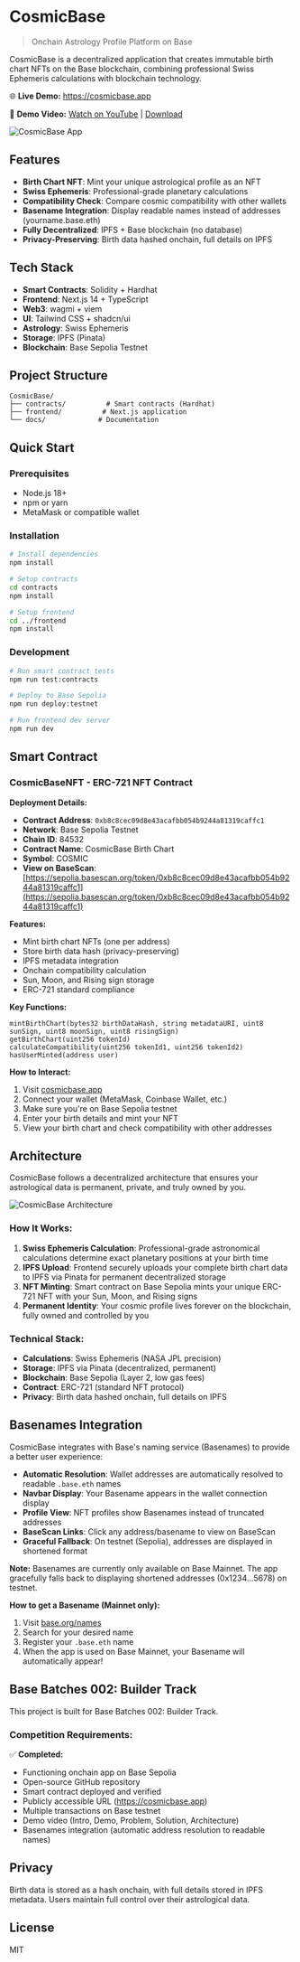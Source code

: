 # CosmicBase

> Onchain Astrology Profile Platform on Base

CosmicBase is a decentralized application that creates immutable birth chart NFTs on the Base blockchain, combining professional Swiss Ephemeris calculations with blockchain technology.

🌐 **Live Demo:** https://cosmicbase.app

🎥 **Demo Video:** [Watch on YouTube](https://youtu.be/VN8ztRjQA6o) | [Download](docs/CosmicBase.mp4)

![CosmicBase App](docs/cosmicbase-app.jpg)

## Features

- **Birth Chart NFT**: Mint your unique astrological profile as an NFT
- **Swiss Ephemeris**: Professional-grade planetary calculations
- **Compatibility Check**: Compare cosmic compatibility with other wallets
- **Basename Integration**: Display readable names instead of addresses (yourname.base.eth)
- **Fully Decentralized**: IPFS + Base blockchain (no database)
- **Privacy-Preserving**: Birth data hashed onchain, full details on IPFS

## Tech Stack

- **Smart Contracts**: Solidity + Hardhat
- **Frontend**: Next.js 14 + TypeScript
- **Web3**: wagmi + viem
- **UI**: Tailwind CSS + shadcn/ui
- **Astrology**: Swiss Ephemeris
- **Storage**: IPFS (Pinata)
- **Blockchain**: Base Sepolia Testnet

## Project Structure

```
CosmicBase/
├── contracts/          # Smart contracts (Hardhat)
├── frontend/          # Next.js application
└── docs/             # Documentation
```

## Quick Start

### Prerequisites

- Node.js 18+
- npm or yarn
- MetaMask or compatible wallet

### Installation

```bash
# Install dependencies
npm install

# Setup contracts
cd contracts
npm install

# Setup frontend
cd ../frontend
npm install
```

### Development

```bash
# Run smart contract tests
npm run test:contracts

# Deploy to Base Sepolia
npm run deploy:testnet

# Run frontend dev server
npm run dev
```

## Smart Contract

### CosmicBaseNFT - ERC-721 NFT Contract

**Deployment Details:**
- **Contract Address**: `0xb8c8cec09d8e43acafbb054b9244a81319caffc1`
- **Network**: Base Sepolia Testnet
- **Chain ID**: 84532
- **Contract Name**: CosmicBase Birth Chart
- **Symbol**: COSMIC
- **View on BaseScan**: [https://sepolia.basescan.org/token/0xb8c8cec09d8e43acafbb054b9244a81319caffc1](https://sepolia.basescan.org/token/0xb8c8cec09d8e43acafbb054b9244a81319caffc1)

**Features:**
- Mint birth chart NFTs (one per address)
- Store birth data hash (privacy-preserving)
- IPFS metadata integration
- Onchain compatibility calculation
- Sun, Moon, and Rising sign storage
- ERC-721 standard compliance

**Key Functions:**
```solidity
mintBirthChart(bytes32 birthDataHash, string metadataURI, uint8 sunSign, uint8 moonSign, uint8 risingSign)
getBirthChart(uint256 tokenId)
calculateCompatibility(uint256 tokenId1, uint256 tokenId2)
hasUserMinted(address user)
```

**How to Interact:**
1. Visit [cosmicbase.app](https://cosmicbase.app)
2. Connect your wallet (MetaMask, Coinbase Wallet, etc.)
3. Make sure you're on Base Sepolia testnet
4. Enter your birth details and mint your NFT
5. View your birth chart and check compatibility with other addresses

## Architecture

CosmicBase follows a decentralized architecture that ensures your astrological data is permanent, private, and truly owned by you.

![CosmicBase Architecture](docs/ARCHITECTURE.png)

### How It Works:

1. **Swiss Ephemeris Calculation**: Professional-grade astronomical calculations determine exact planetary positions at your birth time
2. **IPFS Upload**: Frontend securely uploads your complete birth chart data to IPFS via Pinata for permanent decentralized storage
3. **NFT Minting**: Smart contract on Base Sepolia mints your unique ERC-721 NFT with your Sun, Moon, and Rising signs
4. **Permanent Identity**: Your cosmic profile lives forever on the blockchain, fully owned and controlled by you

### Technical Stack:
- **Calculations**: Swiss Ephemeris (NASA JPL precision)
- **Storage**: IPFS via Pinata (decentralized, permanent)
- **Blockchain**: Base Sepolia (Layer 2, low gas fees)
- **Contract**: ERC-721 (standard NFT protocol)
- **Privacy**: Birth data hashed onchain, full details on IPFS

## Basenames Integration

CosmicBase integrates with Base's naming service (Basenames) to provide a better user experience:

- **Automatic Resolution**: Wallet addresses are automatically resolved to readable `.base.eth` names
- **Navbar Display**: Your Basename appears in the wallet connection display
- **Profile View**: NFT profiles show Basenames instead of truncated addresses
- **BaseScan Links**: Click any address/basename to view on BaseScan
- **Graceful Fallback**: On testnet (Sepolia), addresses are displayed in shortened format

**Note:** Basenames are currently only available on Base Mainnet. The app gracefully falls back to displaying shortened addresses (0x1234...5678) on testnet.

**How to get a Basename (Mainnet only):**
1. Visit [base.org/names](https://www.base.org/names)
2. Search for your desired name
3. Register your `.base.eth` name
4. When the app is used on Base Mainnet, your Basename will automatically appear!

## Base Batches 002: Builder Track

This project is built for Base Batches 002: Builder Track.

### Competition Requirements:

✅ **Completed:**
- Functioning onchain app on Base Sepolia
- Open-source GitHub repository
- Smart contract deployed and verified
- Publicly accessible URL (https://cosmicbase.app)
- Multiple transactions on Base testnet
- Demo video (Intro, Demo, Problem, Solution, Architecture)
- Basenames integration (automatic address resolution to readable names)

## Privacy

Birth data is stored as a hash onchain, with full details stored in IPFS metadata. Users maintain full control over their astrological data.

## License

MIT
